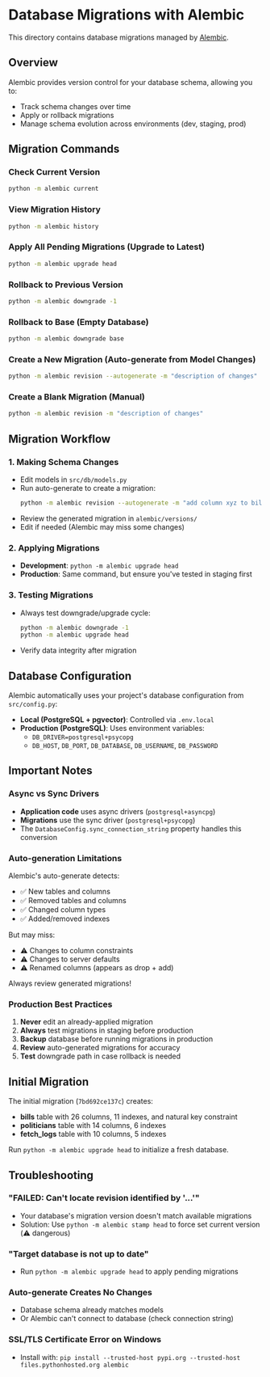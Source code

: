 # Database Migrations with Alembic

This directory contains database migrations managed by [Alembic](https://alembic.sqlalchemy.org/).

## Overview

Alembic provides version control for your database schema, allowing you to:
- Track schema changes over time
- Apply or rollback migrations
- Manage schema evolution across environments (dev, staging, prod)

## Migration Commands

### Check Current Version
```bash
python -m alembic current
```

### View Migration History
```bash
python -m alembic history
```

### Apply All Pending Migrations (Upgrade to Latest)
```bash
python -m alembic upgrade head
```

### Rollback to Previous Version
```bash
python -m alembic downgrade -1
```

### Rollback to Base (Empty Database)
```bash
python -m alembic downgrade base
```

### Create a New Migration (Auto-generate from Model Changes)
```bash
python -m alembic revision --autogenerate -m "description of changes"
```

### Create a Blank Migration (Manual)
```bash
python -m alembic revision -m "description of changes"
```

## Migration Workflow

### 1. **Making Schema Changes**
   - Edit models in `src/db/models.py`
   - Run auto-generate to create a migration:
     ```bash
     python -m alembic revision --autogenerate -m "add column xyz to bills"
     ```
   - Review the generated migration in `alembic/versions/`
   - Edit if needed (Alembic may miss some changes)

### 2. **Applying Migrations**
   - **Development**: `python -m alembic upgrade head`
   - **Production**: Same command, but ensure you've tested in staging first

### 3. **Testing Migrations**
   - Always test downgrade/upgrade cycle:
     ```bash
     python -m alembic downgrade -1
     python -m alembic upgrade head
     ```
   - Verify data integrity after migration

## Database Configuration

Alembic automatically uses your project's database configuration from `src/config.py`:

- **Local (PostgreSQL + pgvector)**: Controlled via `.env.local`
- **Production (PostgreSQL)**: Uses environment variables:
  - `DB_DRIVER=postgresql+psycopg`
  - `DB_HOST`, `DB_PORT`, `DB_DATABASE`, `DB_USERNAME`, `DB_PASSWORD`

## Important Notes

### Async vs Sync Drivers

- **Application code** uses async drivers (`postgresql+asyncpg`)
- **Migrations** use the sync driver (`postgresql+psycopg`)
- The `DatabaseConfig.sync_connection_string` property handles this conversion

### Auto-generation Limitations

Alembic's auto-generate detects:

- ✅ New tables and columns
- ✅ Removed tables and columns
- ✅ Changed column types
- ✅ Added/removed indexes

But may miss:

- ⚠️ Changes to column constraints
- ⚠️ Changes to server defaults
- ⚠️ Renamed columns (appears as drop + add)

Always review generated migrations!

### Production Best Practices

1. **Never** edit an already-applied migration
2. **Always** test migrations in staging before production
3. **Backup** database before running migrations in production
4. **Review** auto-generated migrations for accuracy
5. **Test** downgrade path in case rollback is needed

## Initial Migration

The initial migration (`7bd692ce137c`) creates:

- **bills** table with 26 columns, 11 indexes, and natural key constraint
- **politicians** table with 14 columns, 6 indexes
- **fetch_logs** table with 10 columns, 5 indexes

Run `python -m alembic upgrade head` to initialize a fresh database.

## Troubleshooting

### "FAILED: Can't locate revision identified by '...'"

- Your database's migration version doesn't match available migrations
- Solution: Use `python -m alembic stamp head` to force set current version (⚠️ dangerous)

### "Target database is not up to date"

- Run `python -m alembic upgrade head` to apply pending migrations

### Auto-generate Creates No Changes

- Database schema already matches models
- Or Alembic can't connect to database (check connection string)

### SSL/TLS Certificate Error on Windows

- Install with: `pip install --trusted-host pypi.org --trusted-host files.pythonhosted.org alembic`
